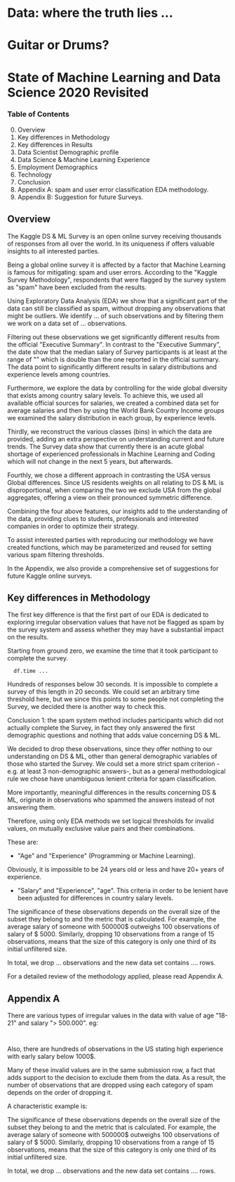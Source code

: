 # Data: where the truth lies ...
# Guitar or Drums?
# State of Machine Learning and Data Science 2020 Revisited

### Table of Contents
0. Overview
1. Key differences in Methodology
2. Key differences in Results
3. Data Scientist Demographic profile
4. Data Science & Machine Learning Experience
5. Employment Demographics
6. Technology
7. Conclusion
8. Appendix A: spam and user error classification EDA methodology.
9. Appendix B: Suggestion for future Surveys.

## Overview

The Kaggle DS & ML Survey is an open online survey receiving thousands of responses from all over the world. In its uniqueness if offers valuable insights to all interested parties.

Being a global online survey it is affected by a factor that Machine Learning is famous for mitigating: spam and user errors. According to the "Kaggle Survey Methodology", respondents that were flagged by the survey system as "spam" have been excluded from the results.

Using Exploratory Data Analysis (EDA) we show that a significant part of the data can still be classified as spam, without dropping any observations that might be outliers.  We identify ... of such observations and by filtering them  we work on a data set of ... observations.

Filtering out these observations we get significantly different results from the official "Executive Summary". In contrast to the "Executive Summary", the date show that the median salary of Survey participants is at least at the range of "" which is double than the one reported in the official summary. The data point to significantly different results in salary distributions and experience levels among countries.

Furthermore, we explore the data by controlling for the wide global diversity that exists among country salary levels. To achieve this, we used all available official sources for salaries, we created a combined data set for average salaries and then by using the World Bank Country Income groups we examined the salary distribution in each group, by experience levels.

Thirdly, we reconstruct the various classes (bins) in which the data are provided, adding an extra perspective on understanding current and future trends. The Survey data show that currently there is an acute global shortage of experienced  professionals in Machine Learning and Coding which will not change in the next 5 years, but afterwards.

Fourthly, we chose a different approach in contrasting the USA versus Global differences. Since US residents weights on all relating to DS & ML is disproportional, when comparing the two we exclude USA from the global aggregates, offering a view on their pronounced symmetric difference.

Combining the four above features, our insights add to the understanding of the data, providing clues to students, professionals and interested companies in order to optimize their strategy.

To assist interested parties with reproducing our methodology we have created functions, which may be parameterized and reused for setting various spam filtering thresholds.

In the Appendix, we also provide a comprehensive set of suggestions for future Kaggle online surveys.


## Key differences in Methodology

The first key difference is that the first part of our EDA is dedicated to exploring irregular observation values that have not be flagged as spam by the survey system and assess whether they may have a substantial impact on the results.

Starting from ground zero, we examine the time that it took participant to complete the survey.

```
  df.time ...  
```

Hundreds of responses below 30 seconds. It is impossible to complete a survey of this length in 20 seconds.
We could set an arbitrary time threshold here, but we since this points to some people not completing the Survey, we decided there is another way to check this.

Conclusion 1: the spam system method includes participants which did not actually complete the Survey, in fact they only answered the first demographic questions and nothing that adds value concerning DS & ML.

We decided to drop these observations, since they offer nothing to our understanding on DS & ML, other than general demographic variables of those who started the Survey. We could set a more strict spam criterion -e.g. at least 3 non-demographic answers-, but as a general methodological rule we chose have unambiguous lenient criteria for spam classification.

More importantly, meaningful differences in the results concerning DS & ML, originate in observations who spammed the answers instead of not answering them.

Therefore, using only EDA methods we set logical thresholds for invalid values, on mutually exclusive value pairs and their combinations.

These are:

+ "Age" and "Experience" (Programming or Machine Learning).

Obviously, it is impossible to be 24 years old or less and have 20+ years of experience.

+ "Salary" and "Experience", "age". This criteria in order to be lenient have been adjusted for differences in country salary levels.

The significance of these observations depends on the overall size of the subset they belong to and the metric that is calculated.
For example, the average salary of someone with 500000$ outweighs 100 observations of salary of $ 5000.
Similarly, dropping 10 observations from a range of 15 observations, means that the size of this category is only one third of its initial unfiltered size.

In total, we drop ... observations and the new data set contains .... rows.

For a detailed review of the methodology applied, please read Appendix A.


## Appendix A


There are various types of irregular values in the data with value of age "18-21" and salary "> 500.000".
eg:
```  


```

Also, there are hundreds of observations in the US stating high experience with early salary below 1000$.

Many of these invalid values are in the same submission row, a fact that adds support to the decision to exclude them from the data. As a result, the number of observations that are dropped using each category of spam depends on the order of dropping it.

A characteristic example is:   
  
The significance of these observations depends on the overall size of the subset they belong to and the metric that is calculated.
For example, the average salary of someone with 500000$ outweighs 100 observations of salary of $ 5000.
Similarly, dropping 10 observations from a range of 15 observations, means that the size of this category is only one third of its initial unfiltered size.

In total, we drop ... observations and the new data set contains .... rows.









